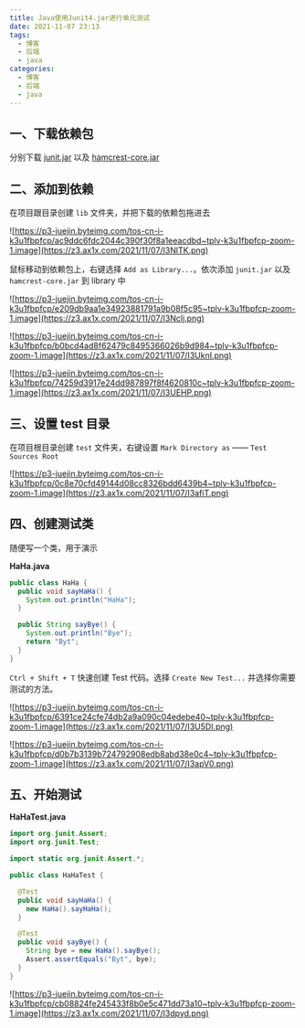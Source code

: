 ```yaml
---
title: Java使用Junit4.jar进行单元测试
date: 2021-11-07 23:13
tags:
  - 博客
  - 后端
  - java
categories:
  - 博客
  - 后端
  - java
---
```


## 一、下载依赖包

分别下载 [junit.jar](https://repo1.maven.org/maven2/junit/junit/4.13.2/junit-4.13.2.jar) 以及 [hamcrest-core.jar](https://repo1.maven.org/maven2/org/hamcrest/hamcrest-core/1.3/hamcrest-core-1.3.jar)

## 二、添加到依赖

在项目跟目录创建 `lib` 文件夹，并把下载的依赖包拖进去

![https://p3-juejin.byteimg.com/tos-cn-i-k3u1fbpfcp/ac9ddc6fdc2044c390f30f8a1eeacdbd~tplv-k3u1fbpfcp-zoom-1.image](https://z3.ax1x.com/2021/11/07/I3NlTK.png)

鼠标移动到依赖包上，右键选择 `Add as Library...`。依次添加 `junit.jar` 以及 `hamcrest-core.jar` 到 library 中

![https://p3-juejin.byteimg.com/tos-cn-i-k3u1fbpfcp/e209db9aa1e34923881791a9b08f5c95~tplv-k3u1fbpfcp-zoom-1.image](https://z3.ax1x.com/2021/11/07/I3Nclj.png)

![https://p3-juejin.byteimg.com/tos-cn-i-k3u1fbpfcp/b0bcd4ad8f62479c8495366026b9d984~tplv-k3u1fbpfcp-zoom-1.image](https://z3.ax1x.com/2021/11/07/I3UknI.png)

![https://p3-juejin.byteimg.com/tos-cn-i-k3u1fbpfcp/74259d3917e24dd987897f8f4620810c~tplv-k3u1fbpfcp-zoom-1.image](https://z3.ax1x.com/2021/11/07/I3UEHP.png)

## 三、设置 test 目录

在项目根目录创建 `test` 文件夹，右键设置 `Mark Directory as` —— `Test Sources Root`

![https://p3-juejin.byteimg.com/tos-cn-i-k3u1fbpfcp/0c8e70cfd49144d08cc8326bdd6439b4~tplv-k3u1fbpfcp-zoom-1.image](https://z3.ax1x.com/2021/11/07/I3afiT.png)

## 四、创建测试类

随便写一个类，用于演示

**HaHa.java**
```java
public class HaHa {
  public void sayHaHa() {
    System.out.println("HaHa");
  }

  public String sayBye() {
    System.out.println("Bye");
    return "Byt";
  }
}
```

`Ctrl + Shift + T` 快速创建 Test 代码。选择 `Create New Test...` 并选择你需要测试的方法。

![https://p3-juejin.byteimg.com/tos-cn-i-k3u1fbpfcp/6391ce24cfe74db2a9a090c04edebe40~tplv-k3u1fbpfcp-zoom-1.image](https://z3.ax1x.com/2021/11/07/I3U5DI.png)

![https://p3-juejin.byteimg.com/tos-cn-i-k3u1fbpfcp/d0b7b3139b724792908edb8abd38e0c4~tplv-k3u1fbpfcp-zoom-1.image](https://z3.ax1x.com/2021/11/07/I3apV0.png)

## 五、开始测试

**HaHaTest.java**
```java
import org.junit.Assert;
import org.junit.Test;

import static org.junit.Assert.*;

public class HaHaTest {

  @Test
  public void sayHaHa() {
    new HaHa().sayHaHa();
  }

  @Test
  public void sayBye() {
    String bye = new HaHa().sayBye();
    Assert.assertEquals("Byt", bye);
  }
}
```

![https://p3-juejin.byteimg.com/tos-cn-i-k3u1fbpfcp/cb08824fe245433f8b0e5c471dd73a10~tplv-k3u1fbpfcp-zoom-1.image](https://z3.ax1x.com/2021/11/07/I3dpyd.png)